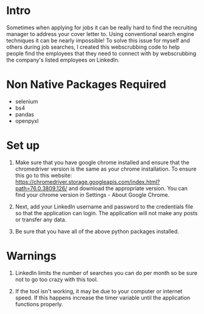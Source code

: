 # Intro

Sometimes when applying for jobs it can be really hard to find the recruiting manager to address your cover letter to. Using conventional search engine techniques it can be nearly impossible! To solve this issue for myself and others during job searches, I created this webscrubbing code to help people find the employees that they need to connect with by webscrubbing the company's listed employees on LinkedIn.

# Non Native Packages Required

* selenium
* bs4
* pandas
* openpyxl

# Set up

1. Make sure that you have google chrome installed and ensure that the chromedriver
version is the same as your chrome installation. To ensure this go to this website:
https://chromedriver.storage.googleapis.com/index.html?path=76.0.3809.126/
and download the appropriate version. You can find your chrome version in Settings - About Google Chrome.

2. Next, add your LinkedIn username and password to the credentials file so that
the application can login. The application will not make any posts or transfer any data.

3. Be sure that you have all of the above python packages installed.

# Warnings

1. LinkedIn limits the number of searches you can do per month so be sure not to go too crazy with this tool.

2. If the tool isn't working, it may be due to your computer or internet speed. If this happens increase the timer variable until the application functions properly.
